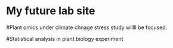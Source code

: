 # My future lab site

#Plant omics under climate chnage stress study willll be focused.

#Statistical analysis in plant biology experiment
